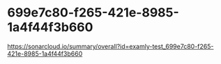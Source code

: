 # 699e7c80-f265-421e-8985-1a4f44f3b660
https://sonarcloud.io/summary/overall?id=examly-test_699e7c80-f265-421e-8985-1a4f44f3b660
